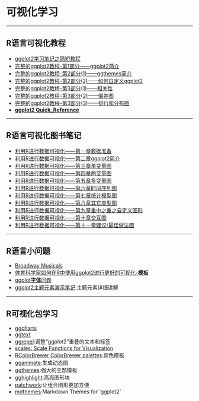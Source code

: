 # 可视化学习

---

## R语言可视化教程

- [ggplot2学习笔记之简短教程](https://rpubs.com/lijunjie_ggplot2/576373)
- [完整的ggplot2教程-第1部分——ggplot2简介](https://rpubs.com/lijunjie_ggplot2/ggplot2_introduction)
- [完整的ggplot2教程-第2部分(1)——ggthemes简介](https://rpubs.com/lijunjie_ggplot2/ggthemes)
- [完整的ggplot2教程-第2部分(2)——如何自定义ggplot2](https://rpubs.com/lijunjie_ggplot2/576473)
- [完整的ggplot2教程-第3部分(1)——相关性](https://rpubs.com/lijunjie_ggplot2/576897)
- [完整的ggplot2教程-第3部分(2)——偏差图](https://rpubs.com/lijunjie_ggplot2/576957)
- [完整的ggplot2教程-第3部分(3)——排行和分布图](https://rpubs.com/lijunjie_ggplot2/577314)
- [**ggplot2 Quick_Reference**](https://rpubs.com/lijunjie_ggplot2/Quick_Reference)

---

## R语言可视化图书笔记

- [利用R进行数据可视化——第一章数据准备](https://rpubs.com/lijunjie_ggplot2/data_preparation)
- [利用R进行数据可视化——第二章ggplot2简介](https://rpubs.com/lijunjie_ggplot2/Introduction_to_ggplot2)
- [利用R进行数据可视化——第三章单变量图](https://rpubs.com/lijunjie_ggplot2/Univariate_Graphs)
- [利用R进行数据可视化——第四章两变量图](https://rpubs.com/lijunjie_ggplot2/585483)
- [利用R进行数据可视化——第五章多变量图](https://rpubs.com/lijunjie_ggplot2/586575)
- [利用R进行数据可视化——第六章时间序列图](https://rpubs.com/lijunjie_ggplot2/587543)
- [利用R进行数据可视化——第七章统计模型图](https://rpubs.com/lijunjie_ggplot2/587712)
- [利用R进行数据可视化——第八章其它类型图](https://rpubs.com/lijunjie_ggplot2/589104)
- [利用R进行数据可视化——第九章重中之重之自定义图形](https://rpubs.com/lijunjie_ggplot2/589199)
- [利用R进行数据可视化——第十章交互图](https://rpubs.com/lijunjie_ggplot2/597913)
- [利用R进行数据可视化——第十一章建议/最佳做法图](https://rpubs.com/lijunjie_ggplot2/597915)

---

## R语言小问题

- [Broadway Musicals](https://rpubs.com/lijunjie_ggplot2/608744)
- [体育科学家如何在R中使用ggplot2进行更好的可视化-**模板**](https://jmxsy2016.github.io/Learning-visualization/post/体育科学家如何在R中使用ggplot2进行更好的可视化.html)
- [ggplot**字体**问题](https://jmxsy2016.github.io/Learning-visualization/post/ggplot字体问题.html)
- [ggplot2主题元素演示](https://henrywang.nl/ggplot2-theme-elements-demonstration/)[笔记](https://jmxsy2016.github.io/Learning-visualization/post/ggplot2-Theme-Elements-Reference.html):主题元素详细讲解

---

## R可视化包学习

- [ggcharts](https://thomas-neitmann.github.io/ggcharts/index.html)
- [ggtext](https://wilkelab.org/ggtext/)
- [ggrepel](https://rpubs.com/lijunjie_ggplot2/598778):调整“ggplot2”重叠的文本和标签
- [scales: Scale Functions for Visualization](https://rpubs.com/lijunjie_ggplot2/605399)
- [RColorBrewer ColorBrewer palettes](https://rpubs.com/lijunjie_ggplot2/605597):颜色模板
- [gganimate](https://jmxsy2016.github.io/Learning-visualization/post/gganimate动态图.html):生成动态图
- [ggthemes](https://yutannihilation.github.io/allYourFigureAreBelongToUs/ggthemes/):强大的主题模板
- [gghighlight](https://rpubs.com/lijunjie_ggplot2/600571):高亮图形块
- [patchwork](https://rpubs.com/lijunjie_ggplot2/597961):让组合图形更加方便
- [mdthemes](https://github.com/thomas-neitmann/mdthemes):Markdown Themes for 'ggplot2'









